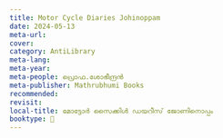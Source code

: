 ```yaml
---
title: Motor Cycle Diaries Johinoppam
date: 2024-05-13
meta-url: 
cover: 
category: AntiLibrary
meta-lang: 
meta-year: 
meta-people: പ്രൊഫ.ശോഭീന്ദ്രൻ
meta-publisher: Mathrubhumi Books
recommended: 
revisit: 
local-title: മോട്ടോർ സൈക്കിൾ ഡയറീസ് ജോണിനൊപ്പം
booktype: 📖
---
```

